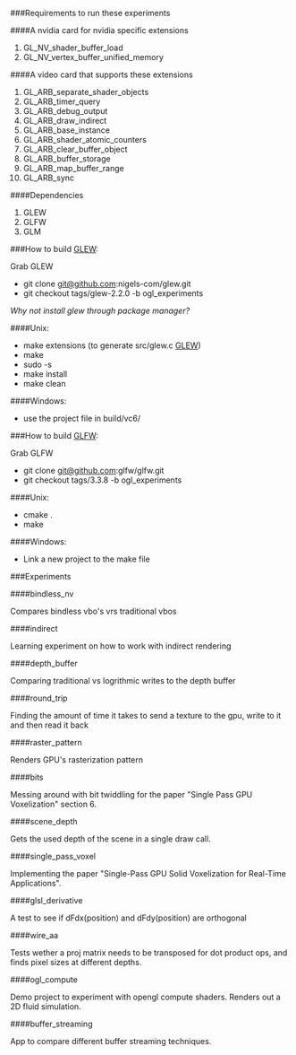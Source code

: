###Requirements to run these experiments

####A nvidia card for nvidia specific extensions
1. GL_NV_shader_buffer_load
2. GL_NV_vertex_buffer_unified_memory

####A video card that supports these extensions
1.  GL_ARB_separate_shader_objects
2.  GL_ARB_timer_query
3.  GL_ARB_debug_output
4.  GL_ARB_draw_indirect
5.  GL_ARB_base_instance
6.  GL_ARB_shader_atomic_counters
7.  GL_ARB_clear_buffer_object
8.  GL_ARB_buffer_storage
9.  GL_ARB_map_buffer_range
10. GL_ARB_sync

####Dependencies
1. GLEW
2. GLFW
3. GLM

###How to build [GLEW](https://github.com/nigels-com/glew):

Grab GLEW
* git clone git@github.com:nigels-com/glew.git
* git checkout tags/glew-2.2.0 -b ogl_experiments

*Why not install glew through package manager?*

####Unix:
* make extensions (to generate src/glew.c [GLEW](https://github.com/nigels-com/glew))
* make
* sudo -s
* make install
* make clean

####Windows:
* use the project file in build/vc6/

###How to build [GLFW](https://github.com/glfw/glfw):

Grab GLFW
* git clone git@github.com:glfw/glfw.git
* git checkout tags/3.3.8 -b ogl_experiments

####Unix:
* cmake .
* make

####Windows:
* Link a new project to the make file


###Experiments

####bindless_nv

Compares bindless vbo's vrs traditional vbos

####indirect

Learning experiment on how to work with indirect rendering

####depth_buffer

Comparing traditional vs logrithmic writes to the depth buffer

####round_trip

Finding the amount of time it takes to send a texture to the gpu, write to it and then read it back

####raster_pattern

Renders GPU's rasterization pattern

####bits

Messing around with bit twiddling for the paper "Single Pass GPU Voxelization" section 6.

####scene_depth

Gets the used depth of the scene in a single draw call.

####single_pass_voxel

Implementing the paper "Single-Pass GPU Solid Voxelization for Real-Time Applications".

####glsl_derivative

A test to see if dFdx(position) and dFdy(position) are orthogonal

####wire_aa

Tests wether a proj matrix needs to be transposed for dot product ops, and finds pixel sizes at different depths.

####ogl_compute

Demo project to experiment with opengl compute shaders. Renders out a 2D fluid simulation.

####buffer_streaming

App to compare different buffer streaming techniques.

